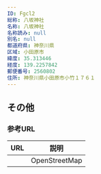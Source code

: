 ```yaml
---
ID: Fgcl2
総称: 八坂神社
名称: 八坂神社
名称読み: null
別名: null
都道府県: 神奈川県
区域: 小田原市
緯度: 35.313446
経度: 139.2257842
郵便番号: 2560802
住所: 神奈川県小田原市小竹１７６１
---
```


## その他

### 参考URL

| URL | 説明          |
| --- | ------------- |
|     | OpenStreetMap |
